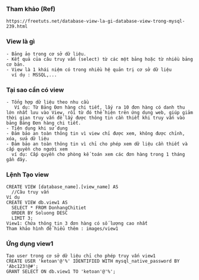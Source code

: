 ### Tham khảo (Ref)
    https://freetuts.net/database-view-la-gi-database-view-trong-mysql-239.html

### View là gì
    - Bảng ảo trong cơ sở dữ liệu.
    - Kết quả của câu truy vấn (select) từ các một bảng hoặc từ nhiều bảng cơ bản.
    - View là 1 khái niệm có trong nhiều hệ quản trị cơ sở dữ liệu
      ví dụ : MSSQL,...

### Tại sao cần có view
    - Tổng hợp dữ liệu theo nhu cầu
       Ví dụ: Từ Bảng Đơn hàng chi tiết, lấy ra 10 đơn hàng có danh thu lớn nhất lưu vào View, rồi từ đó thể hiện trên ứng dụng web, giúp giảm thời gian truy vấn để lấy được thông tin cần thiết khi truy vấn vào bảng Bảng Đơn hàng chi tiết.
    - Tiện dụng khi sử dụng
    - Đảm bảo an toàn thông tin vì view chỉ được xem, không được chỉnh, xóa, sửa dữ liệu
    - Đảm bảo an toàn thông tin vì chỉ cho phép xem dữ liệu cần thiết và cấp quyền cho người xem
      ví dụ: Cấp quyền cho phòng kế toán xem các đơn hàng trong 1 tháng gần đây.

### Lệnh Tạo view
    CREATE VIEW [database_name].[view_name] AS
      //Câu truy vấn
    Ví dụ
    CREATE VIEW db.view1 AS
      SELECT * FROM DonhangChitiet
      ORDER BY Soluong DESC
      LIMIT 3;    
    View1: Chứa thông tin 3 đơn hàng có số lượng cao nhất
    Tham khảo hình để hiểu thêm : images/view1

### Ứng dụng view1
    Tạo user trong cơ sở dữ liệu chỉ cho phép truy vấn view1
    CREATE USER 'ketoan'@'%' IDENTIFIED WITH mysql_native_password BY 'Abc123!@#';
    GRANT SELECT ON db.view1 TO 'ketoan'@'%';